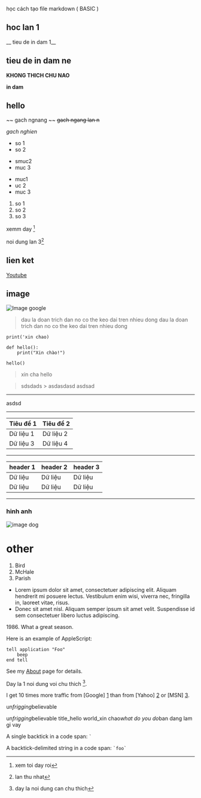học cách tạo file markdown ( BASIC )

## hoc lan 1
__ tieu de in dam 1__

## tieu de in dam ne
__KHONG THICH CHU NAO__

__in dam__
## hello
~~ gach ngnang ~~
~~gach ngang lan n~~

_gach nghien_

* so 1
* so 2

+ smuc2
+ muc 3

- muc1
- uc 2
- muc 3

1.  so 1
2. so 2
3. so 3

xemm day [^k]
[^k]: xem toi day roi

noi dung lan 3[^check_k]
[^check_k]: lan thu nhat

## lien ket
[Youtube](https://www.youtube.com/?app=desktop&hl=vi)

## image
![Image google](https://www.google.com/images/branding/googlelogo/1x/googlelogo_color_272x92dp.png)

> dau la doan trich dan
> no co the keo dai tren nhieu dong
> dau la doan trich dan
> no co the keo dai tren nhieu dong

`print('xin chao)`

```
def hello():
    print("Xin chào!")

hello()
```
> xin cha
> hello
>

> sdsdads > asdasdasd
> asdsad

___
asdsd
___
| Tiêu đề 1 | Tiêu đề 2 |
| --------- | --------- |
| Dữ liệu 1 | Dữ liệu 2 |
| Dữ liệu 3 | Dữ liệu 4 |

***
| header 1| header 2| header 3|
| --------| --------| --------|
| Dữ liệu | Dữ liệu | Dữ liệu |
| Dữ liệu | Dữ liệu | Dữ liệu |

___
### hinh anh
![image dog](https://www.nylabone.com/-/media/project/oneweb/nylabone/images/dog101/10-intelligent-dog-breeds/golden-retriever-tongue-out.jpg?h=430&w=710&hash=7FEB820D235A44B76B271060E03572C7)

# other 

<ol>
<li>Bird</li>
<li>McHale</li>
<li>Parish</li>
</ol>

*   Lorem ipsum dolor sit amet, consectetuer adipiscing elit.
    Aliquam hendrerit mi posuere lectus. Vestibulum enim wisi,
    viverra nec, fringilla in, laoreet vitae, risus.
*   Donec sit amet nisl. Aliquam semper ipsum sit amet velit.
    Suspendisse id sem consectetuer libero luctus adipiscing.

1986\. What a great season.

Here is an example of AppleScript:

    tell application "Foo"
        beep
    end tell

See my [About](/about/) page for details. 

Day la 1 noi dung voi chu thich [^1].
[^1]: day la noi dung can chu thich

[foo]: http://example.com/  "Optional Title Here"
[foo]: http://example.com/  'Optional Title Here'
[foo]: http://example.com/  (Optional Title Here)

I get 10 times more traffic from [Google] [1] than from
[Yahoo] [2] or [MSN] [3].

  [1]: http://google.com/        "Google"
  [2]: http://search.yahoo.com/  "Yahoo Search"
  [3]: http://search.msn.com/    "MSN Search"

un*frigging*believable

un*frigging*believable
title_hello world_xin chao*what do you do*ban dang lam gi vay

A single backtick in a code span: `` ` ``

A backtick-delimited string in a code span: `` `foo` ``
